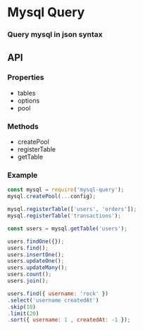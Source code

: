 # Mysql Query
### Query mysql in json syntax 

## API
### Properties
* tables 
* options
* pool
### Methods
* createPool
* registerTable
* getTable

### Example
```js
const mysql = require('mysql-query');
mysql.createPool(...config);

mysql.registerTable(['users', 'orders']);
mysql.registerTable('transactions');

const users = mysql.getTable('users');

users.findOne({});
users.find();
users.insertOne();
users.updateOne();
users.updateMany();
users.count();
users.join();

users.find({ username: 'rock' })
.select('username createdAt')
.skip(10)
.limit(20)
.sort({ username: 1 , createdAt: -1 });

```
